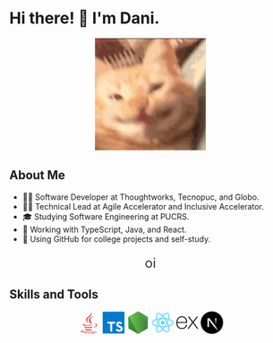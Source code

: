 # Hi there! 👋 I'm Dani.

<div align="center">
  <img alt="Cat Smile" height="200" src="images/orange-cat-smile-cat-smile.gif">
</div>

## About Me

- 👩‍💻 Software Developer at Thoughtworks, Tecnopuc, and Globo.
- 👩‍🏫 Technical Lead at Agile Accelerator and Inclusive Accelerator.
- 🎓 Studying Software Engineering at PUCRS.
- 💼 Working with TypeScript, Java, and React.
- 📘 Using GitHub for college projects and self-study.

<div class="welcome-message">
  <span id="dynamic-text">oi</span>
</div>

## Skills and Tools

<div align="center">
  <img src="https://raw.githubusercontent.com/devicons/devicon/master/icons/java/java-plain.svg" alt="Java" width="40" height="40"/>
  <img src="https://raw.githubusercontent.com/devicons/devicon/master/icons/typescript/typescript-plain.svg" alt="TypeScript" width="40" height="40"/>
  <img src="https://raw.githubusercontent.com/devicons/devicon/master/icons/nodejs/nodejs-original.svg" alt="Node.js" width="40" height="40"/>
  <img src="https://raw.githubusercontent.com/devicons/devicon/master/icons/react/react-original.svg" alt="React" width="40" height="40"/>
  <img src="https://raw.githubusercontent.com/devicons/devicon/master/icons/express/express-original.svg" alt="Express.js" width="40" height="40"/>
  <img src="https://raw.githubusercontent.com/devicons/devicon/master/icons/nextjs/nextjs-original.svg" alt="Next.js" width="40" height="40"/>
</div>

<style>
  .welcome-message {
    text-align: center;
    font-size: 24px;
    margin-top: 20px;
  }

  #dynamic-text {
    animation: animateWelcome 3s infinite alternate;
  }

  @keyframes animateWelcome {
    0% {
      opacity: 0.2;
    }
    100% {
      opacity: 1;
    }
  }
</style>
